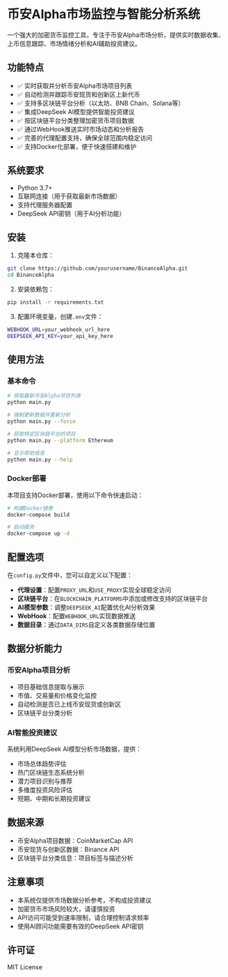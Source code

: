 # 币安Alpha市场监控与智能分析系统

一个强大的加密货币监控工具，专注于币安Alpha市场分析，提供实时数据收集、上币信息跟踪、市场情绪分析和AI辅助投资建议。

## 功能特点

- ✅ 实时获取并分析币安Alpha市场项目列表
- ✅ 自动检测并跟踪币安现货和创新区上新代币
- ✅ 支持多区块链平台分析（以太坊、BNB Chain、Solana等）
- ✅ 集成DeepSeek AI模型提供智能投资建议
- ✅ 按区块链平台分类整理加密货币项目数据
- ✅ 通过WebHook推送实时市场动态和分析报告
- ✅ 完善的代理配置支持，确保全球范围内稳定访问
- ✅ 支持Docker化部署，便于快速搭建和维护

## 系统要求

- Python 3.7+
- 互联网连接（用于获取最新市场数据）
- 支持代理服务器配置
- DeepSeek API密钥（用于AI分析功能）

## 安装

1. 克隆本仓库：

```bash
git clone https://github.com/yourusername/BinanceAlpha.git
cd BinanceAlpha
```

2. 安装依赖包：

```bash
pip install -r requirements.txt
```

3. 配置环境变量，创建`.env`文件：

```bash
WEBHOOK_URL=your_webhook_url_here
DEEPSEEK_API_KEY=your_api_key_here
```

## 使用方法

### 基本命令

```bash
# 获取最新币安Alpha项目列表
python main.py

# 强制更新数据并重新分析
python main.py --force

# 获取特定区块链平台的项目
python main.py --platform Ethereum

# 显示帮助信息
python main.py --help
```

### Docker部署

本项目支持Docker部署，使用以下命令快速启动：

```bash
# 构建Docker镜像
docker-compose build

# 启动服务
docker-compose up -d
```

## 配置选项

在`config.py`文件中，您可以自定义以下配置：

- **代理设置**：配置`PROXY_URL`和`USE_PROXY`实现全球稳定访问
- **区块链平台**：在`BLOCKCHAIN_PLATFORMS`中添加或修改支持的区块链平台
- **AI模型参数**：调整`DEEPSEEK_AI`配置优化AI分析效果
- **WebHook**：配置`WEBHOOK_URL`实现数据推送
- **数据目录**：通过`DATA_DIRS`自定义各类数据存储位置

## 数据分析能力

### 币安Alpha项目分析

- 项目基础信息提取与展示
- 市值、交易量和价格变化监控
- 自动检测是否已上线币安现货或创新区
- 区块链平台分类分析

### AI智能投资建议

系统利用DeepSeek AI模型分析市场数据，提供：

- 市场总体趋势评估
- 热门区块链生态系统分析
- 潜力项目识别与推荐
- 多维度投资风险评估
- 短期、中期和长期投资建议

## 数据来源

- 币安Alpha项目数据：CoinMarketCap API
- 币安现货与创新区数据：Binance API
- 区块链平台分类信息：项目标签与描述分析

## 注意事项

- 本系统仅提供市场数据分析参考，不构成投资建议
- 加密货币市场风险较大，请谨慎投资
- API访问可能受到速率限制，请合理控制请求频率
- 使用AI顾问功能需要有效的DeepSeek API密钥

## 许可证

MIT License
